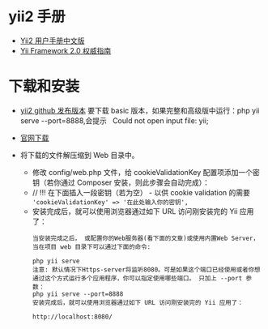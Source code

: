 # yii2 手册

* [Yii2 用户手册中文版](https://robinfan.gitbooks.io/yiiguid2/content/start-installation.html)
* [Yii Framework 2.0 权威指南 ](http://www.yiichina.com/doc/guide/2.0)


# 下载和安装

* [yii2 github 发布版本](https://github.com/yiisoft/yii2/releases) 要下载 basic 版本，如果完整和高级版中运行：php yii serve --port=8888,会提示   Could not open input file: yii;

* [官网下载](http://www.yiiframework.com/download/)

* 将下载的文件解压缩到 Web 目录中。
  - 修改 config/web.php 文件，给 cookieValidationKey 配置项添加一个密钥（若你通过 Composer 安装，则此步骤会自动完成）：
  - // !!! 在下面插入一段密钥（若为空） - 以供 cookie validation 的需要
    ` 'cookieValidationKey' => '在此处输入你的密钥', `
  - 安装完成后，就可以使用浏览器通过如下 URL 访问刚安装完的 Yii 应用了：
    ```
    当安装完成之后， 或配置你的Web服务器(看下面的文章)或使用内置Web Server， 当在项目 web 目录下可以通过下面的命令:

    php yii serve
    注意: 默认情况下Https-server将监听8080。可是如果这个端口已经使用或者你想通过这个方式运行多个应用程序，你可以指定使用哪些端口。 只加上 --port 参数：
    php yii serve --port=8888
    安装完成后，就可以使用浏览器通过如下 URL 访问刚安装完的 Yii 应用了：

    http://localhost:8080/
    
    ```
